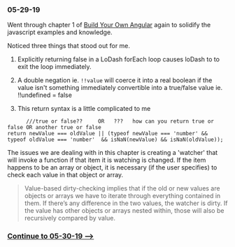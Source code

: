 ### 05-29-19
Went through chapter 1 of [Build Your Own Angular](https://teropa.info/build-your-own-angular/) again to solidify the javascript examples and knowledge.

Noticed three things that stood out for me.

1. Explicitly returning false in a LoDash forEach loop causes loDash to to exit the loop immediately.

2. A double negation ie. ```!!value``` will coerce it into a real boolean if the value isn't something immediately convertible into a true/false value ie. !!undefined = false

3. This return syntax is a little complicated to me
```
      ///true or false??     OR   ???   how can you return true or false OR another true or false
return newValue === oldValue || (typeof newValue === 'number' && typeof oldValue === 'number'  && isNaN(newValue) && isNaN(oldValue));

```

The issues we are dealing with in this chapter is creating a 'watcher' that will invoke a function if that item it is watching is changed. If the item happens to be an array or object, it is necessary (if the user specifies) to check each value in that object or array.

> Value-based dirty-checking implies that if the old or new values are objects or arrays we have to iterate through everything contained in them. If there’s any difference in the two values, the watcher is dirty. If the value has other objects or arrays nested within, those will also be recursively compared by value.

### [Continue to 05-30-19 -->](https://github.com/jordanvidrine/coding-journey/blob/master/Daily%20Logs/05-30-19.md)

